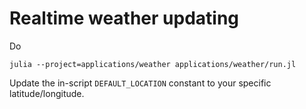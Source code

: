 # Realtime weather updating

Do
```
julia --project=applications/weather applications/weather/run.jl
```
Update the in-script `DEFAULT_LOCATION` constant to your specific latitude/longitude.
